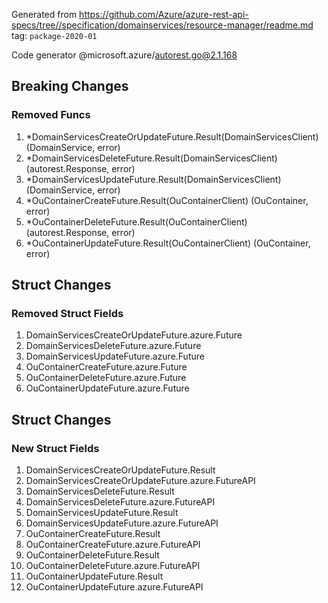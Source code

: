 Generated from https://github.com/Azure/azure-rest-api-specs/tree//specification/domainservices/resource-manager/readme.md tag: `package-2020-01`

Code generator @microsoft.azure/autorest.go@2.1.168

## Breaking Changes

### Removed Funcs

1. *DomainServicesCreateOrUpdateFuture.Result(DomainServicesClient) (DomainService, error)
1. *DomainServicesDeleteFuture.Result(DomainServicesClient) (autorest.Response, error)
1. *DomainServicesUpdateFuture.Result(DomainServicesClient) (DomainService, error)
1. *OuContainerCreateFuture.Result(OuContainerClient) (OuContainer, error)
1. *OuContainerDeleteFuture.Result(OuContainerClient) (autorest.Response, error)
1. *OuContainerUpdateFuture.Result(OuContainerClient) (OuContainer, error)

## Struct Changes

### Removed Struct Fields

1. DomainServicesCreateOrUpdateFuture.azure.Future
1. DomainServicesDeleteFuture.azure.Future
1. DomainServicesUpdateFuture.azure.Future
1. OuContainerCreateFuture.azure.Future
1. OuContainerDeleteFuture.azure.Future
1. OuContainerUpdateFuture.azure.Future

## Struct Changes

### New Struct Fields

1. DomainServicesCreateOrUpdateFuture.Result
1. DomainServicesCreateOrUpdateFuture.azure.FutureAPI
1. DomainServicesDeleteFuture.Result
1. DomainServicesDeleteFuture.azure.FutureAPI
1. DomainServicesUpdateFuture.Result
1. DomainServicesUpdateFuture.azure.FutureAPI
1. OuContainerCreateFuture.Result
1. OuContainerCreateFuture.azure.FutureAPI
1. OuContainerDeleteFuture.Result
1. OuContainerDeleteFuture.azure.FutureAPI
1. OuContainerUpdateFuture.Result
1. OuContainerUpdateFuture.azure.FutureAPI
